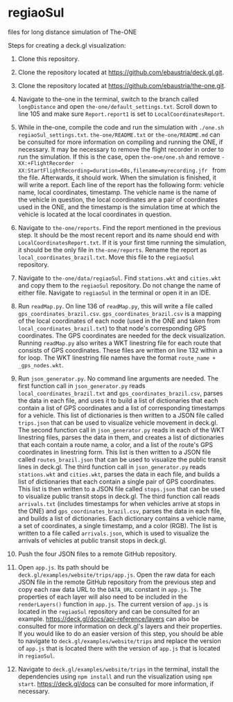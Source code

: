 # regiaoSul
files for long distance simulation of The-ONE

Steps for creating a deck.gl visualization:

1. Clone this repository.

2. Clone the repository located at https://github.com/ebaustria/deck.gl.git.

3. Clone the repository located at https://github.com/ebaustria/the-one.git.

4. Navigate to the-one in the terminal, switch to the branch called ```longDistance``` and open ```the-one/default_settings.txt```. Scroll down to line 105 and make sure ```Report.report1``` is set to ```LocalCoordinatesReport```.

5. While in the-one, compile the code and run the simulation with ```./one.sh regiaoSul_settings.txt```. ```the-one/README.txt``` or ```the-one/README.md``` can be consulted for more information on compiling and running the ONE, if necessary. It may be necessary to remove the flight recorder in order to run the simulation. If this is the case, open ```the-one/one.sh``` and remove ```-XX:+FlightRecorder  -XX:StartFlightRecording=duration=60s,filename=myrecording.jfr ``` from the file. Afterwards, it should work. When the simulation is finished, it will write a report. Each line of the report has the following form: vehicle name, local coordinates, timestamp. The vehicle name is the name of the vehicle in question, the local coordinates are a pair of coordinates used in the ONE, and the timestamp is the simulation time at which the vehicle is located at the local coordinates in question.

6. Navigate to ```the-one/reports```. Find the report mentioned in the previous step. It should be the most recent report and its name should end with ```LocalCoordinatesReport.txt```. If it is your first time running the simulation, it should be the only file in ```the-one/reports```. Rename the report as ```local_coordinates_brazil.txt```. Move this file to the ```regiaoSul``` repository.

7. Navigate to ```the-one/data/regiaoSul```. Find ```stations.wkt``` and ```cities.wkt``` and copy them to the ```regiaoSul``` repository. Do not change the name of either file. Navigate to ```regiaoSul``` in the terminal or open it in an IDE.

8. Run ```readMap.py```. On line 136 of ```readMap.py```, this will write a file called ```gps_coordinates_brazil.csv```. ```gps_coordinates_brazil.csv``` is a mapping of the local coordinates of each node (used in the ONE and taken from ```local_coordinates_brazil.txt```) to that node's corresponding GPS coordinates. The GPS coordinates are needed for the deck visualization. Running ```readMap.py``` also writes a WKT linestring file for each route that consists of GPS coordinates. These files are written on line 132 within a for loop. The WKT linestring file names have the format ```route_name + _gps_nodes.wkt```.

9. Run ```json_generator.py```. No command line arguments are needed. The first function call in ```json_generator.py``` reads ```local_coordinates_brazil.txt``` and ```gps_coordinates_brazil.csv```, parses the data in each file, and uses it to build a list of dictionaries that each contain a list of GPS coordinates and a list of corresponding timestamps for a vehicle. This list of dictionaries is then written to a JSON file called ```trips.json``` that can be used to visualize vehicle movement in deck.gl. The second function call in ```json_generator.py``` reads in each of the WKT linestring files, parses the data in them, and creates a list of dictionaries that each contain a route name, a color, and a list of the route's GPS coordinates in linestring form. This list is then written to a JSON file called ```routes_brazil.json``` that can be used to visualize the public transit lines in deck.gl. The third function call in ```json_generator.py``` reads ```stations.wkt``` and ```cities.wkt```, parses the data in each file, and builds a list of dictionaries that each contain a single pair of GPS coordinates. This list is then written to a JSON file called ```stops.json``` that can be used to visualize public transit stops in deck.gl. The third function call reads ```arrivals.txt``` (includes timestamps for when vehicles arrive at stops in the ONE) and ```gps_coordinates_brazil.csv```, parses the data in each file, and builds a list of dictionaries. Each dictionary contains a vehicle name, a set of coordinates, a single timestamp, and a color (RGB). The list is written to a file called ```arrivals.json```, which is used to visualize the arrivals of vehicles at public transit stops in deck.gl.

10. Push the four JSON files to a remote GitHub repository.

11. Open ```app.js```. Its path should be ```deck.gl/examples/website/trips/app.js```. Open the raw data for each JSON file in the remote GitHub repository from the previous step and copy each raw data URL to the ```DATA_URL``` constant in ```app.js```. The properties of each layer will also need to be included in the ```renderLayers()``` function in ```app.js```. The current version of ```app.js``` is located in the ```regiaoSul``` repository and can be consulted for an example. https://deck.gl/docs/api-reference/layers can also be consulted for more information on deck.gl's layers and their properties. If you would like to do an easier version of this step, you should be able to navigate to ```deck.gl/examples/website/trips``` and replace the version of ```app.js``` that is located there with the version of ```app.js``` that is located in ```regiaoSul```.

12. Navigate to ```deck.gl/examples/website/trips``` in the terminal, install the dependencies using ```npm install``` and run the visualization using ```npm start```. https://deck.gl/docs can be consulted for more information, if necessary.
